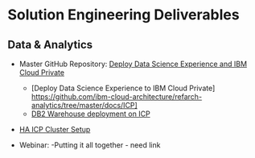 # Solution Engineering Deliverables

## Data & Analytics

- Master GitHub Repository: [Deploy Data Science Experience and IBM Cloud Private ](https://github.com/ibm-cloud-architecture/refarch-cognitive-analytics)

  - [Deploy Data Science Experience to IBM Cloud Private] https://github.com/ibm-cloud-architecture/refarch-analytics/tree/master/docs/ICP]
  - [DB2 Warehouse deployment on ICP](https://github.com/ibm-cloud-architecture/refarch-analytics/tree/master/docs/db2warehouse)
-  [HA ICP Cluster Setup](https://github.com/ibm-cloud-architecture/refarch-privatecloud/blob/master/Resiliency/Configure_HA_ICP_cluster.md)

- Webinar: 
  -Putting it all together - need link



